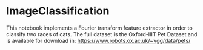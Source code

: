 # ImageClassification
This notebook implements a Fourier transform feature extractor in order to classify two races of cats. The full dataset is the Oxford-IIIT Pet Dataset and is available for download in: https://www.robots.ox.ac.uk/~vgg/data/pets/
